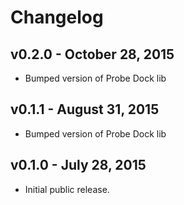 # Changelog

## v0.2.0 - October 28, 2015

* Bumped version of Probe Dock lib

## v0.1.1 - August 31, 2015

* Bumped version of Probe Dock lib

## v0.1.0 - July 28, 2015

* Initial public release.
